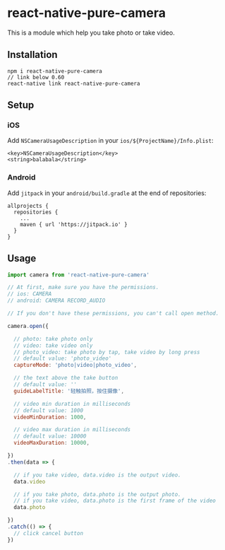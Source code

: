 # react-native-pure-camera

This is a module which help you take photo or take video.

## Installation

```
npm i react-native-pure-camera
// link below 0.60
react-native link react-native-pure-camera
```

## Setup

### iOS

Add `NSCameraUsageDescription` in your `ios/${ProjectName}/Info.plist`:

```
<key>NSCameraUsageDescription</key>
<string>balabala</string>
```

### Android

Add `jitpack` in your `android/build.gradle` at the end of repositories:

```
allprojects {
  repositories {
    ...
    maven { url 'https://jitpack.io' }
  }
}
```

## Usage

```js
import camera from 'react-native-pure-camera'

// At first, make sure you have the permissions.
// ios: CAMERA
// android: CAMERA RECORD_AUDIO

// If you don't have these permissions, you can't call open method.

camera.open({

  // photo: take photo only
  // video: take video only
  // photo_video: take photo by tap, take video by long press
  // default value: 'photo_video'
  captureMode: 'photo|video|photo_video',

  // the text above the take button
  // default value: ''
  guideLabelTitle: '轻触拍照，按住摄像',

  // video min duration in milliseconds
  // default value: 1000
  videoMinDuration: 1000,

  // video max duration in milliseconds
  // default value: 10000
  videoMaxDuration: 10000,

})
.then(data => {

  // if you take video, data.video is the output video.
  data.video

  // if you take photo, data.photo is the output photo.
  // if you take video, data.photo is the first frame of the video
  data.photo

})
.catch(() => {
  // click cancel button
})
```